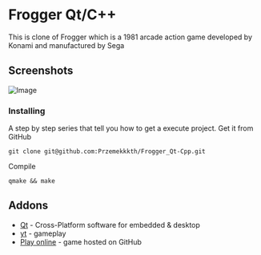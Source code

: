 # Frogger Qt/C++
This is clone of Frogger which is a 1981 arcade action game developed by Konami and manufactured by Sega

## Screenshots
![Image](https://user-images.githubusercontent.com/28188300/187192736-c020acd3-edfd-43e8-9915-c2f96a830ff9.png)

### Installing
A step by step series  that tell you how to get a execute project.
Get it from GitHub
```
git clone git@github.com:Przemekkkth/Frogger_Qt-Cpp.git
```
Compile
```
qmake && make

```
## Addons
* [Qt](https://www.qt.io/) - Cross-Platform software for embedded & desktop
* [yt](https://youtu.be/PUZY0EbKDO4) - gameplay
* [Play online](https://przemekkkth.github.io/frogger/index.html) - game hosted on GitHub
